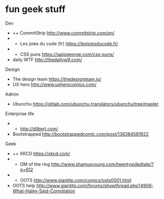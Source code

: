 # fun geek stuff

Dev
- ++ CommitStrip http://www.commitstrip.com/en/
- + Les joies du code (fr) https://lesjoiesducode.fr/
- + CSS puns https://saijogeorge.com/css-puns/
- daily WTF http://thedailywtf.com/


Design
- The design team https://thedesignteam.io/
- UX hero http://www.uxherocomics.com/


Admin
- Ubunchu https://gitlab.com/ubunchu-translators/ubunchu/tree/master


Enterprise life
- + http://dilbert.com/
- Bootstrapped http://bootstrappedcomic.com/post/136384581922


Geek
- ++ XKCD https://xkcd.com/
- + DM of the ring http://www.shamusyoung.com/twentysidedtale/?p=612
- + OOTS http://www.giantitp.com/comics/oots0001.html
- OOTS help http://www.giantitp.com/forums/showthread.php?4909-What-Haley-Said-Compilation
